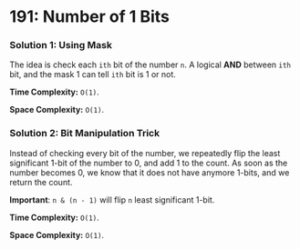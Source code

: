 # 191: Number of 1 Bits

### Solution 1: Using Mask
The idea is check each `ith` bit of the number `n`. A logical **AND** between `ith` bit, and the mask 1 can tell `ith` bit is 1 or not.

**Time Complexity:** `O(1)`.

**Space Complexity:** `O(1)`.

### Solution 2: Bit Manipulation Trick
Instead of checking every bit of the number, we repeatedly flip the least significant 1-bit of the number to 0, and add 1 to the count. As soon as the number becomes 0, we know that it does not have anymore 1-bits, and we return the count.

**Important**: `n & (n - 1)` will flip `n` least significant 1-bit.

**Time Complexity:** `O(1)`.

**Space Complexity:** `O(1)`.